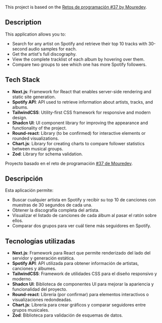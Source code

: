 This project is based on the [Retos de programación #37 by Mouredev](https://github.com/mouredev/roadmap-retos-programacion/blob/main/Roadmap/37%20-%20OASIS%20VS%20LINKIN%20PARK/ejercicio.md).

## Description

This application allows you to:

- Search for any artist on Spotify and retrieve their top 10 tracks with 30-second audio samples for each.
- Get the artist's full discography.
- View the complete tracklist of each album by hovering over them.
- Compare two groups to see which one has more Spotify followers.

## Tech Stack

- **Next.js**: Framework for React that enables server-side rendering and static site generation.
- **Spotify API**: API used to retrieve information about artists, tracks, and albums.
- **TailwindCSS**: Utility-first CSS framework for responsive and modern design.
- **Shadcn UI**: UI component library for improving the appearance and functionality of the project.
- **Round-react**: Library (to be confirmed) for interactive elements or rounded visualizations.
- **Chart.js**: Library for creating charts to compare follower statistics between musical groups.
- **Zod**: Library for schema validation.

Proyecto basado en el reto de programación [#37 de Mouredev](https://github.com/mouredev/roadmap-retos-programacion/blob/main/Roadmap/37%20-%20OASIS%20VS%20LINKIN%20PARK/ejercicio.md).

## Descripción

Esta aplicación permite:

- Buscar cualquier artista en Spotify y recibir su top 10 de canciones con muestras de 30 segundos de cada una.
- Obtener la discografía completa del artista.
- Visualizar el listado de canciones de cada álbum al pasar el ratón sobre ellos.
- Comparar dos grupos para ver cuál tiene más seguidores en Spotify.

## Tecnologías utilizadas

- **Next.js**: Framework para React que permite renderizado del lado del servidor y generación estática.
- **Spotify API**: API utilizada para obtener información de artistas, canciones y álbumes.
- **TailwindCSS**: Framework de utilidades CSS para el diseño responsivo y moderno.
- **Shadcn UI**: Biblioteca de componentes UI para mejorar la apariencia y funcionalidad del proyecto.
- **Round-react**: Librería (por confirmar) para elementos interactivos o visualizaciones redondeadas.
- **Chart.js**: Librería para crear gráficos y comparar seguidores entre grupos musicales.
- **Zod**: Biblioteca para validación de esquemas de datos.
